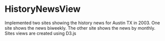 # HistoryNewsView
Implemented two sites showing the history news for Austin TX in 2003. One site shows the news biweekly.
The other site shows the news by monthly.
Sites views are created using D3.js
